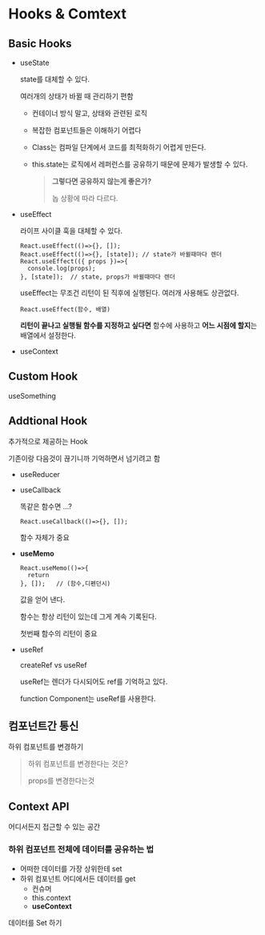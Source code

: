 # Hooks & Comtext

## Basic Hooks

- useState

  state를 대체할 수 있다.

  여러개의 상태가 바뀔 때 관리하기 편함 

  - 컨테이너 방식 말고, 상태와 관련된 로직

  - 복잡한 컴포넌트들은 이해하기 어렵다

  - Class는 컴파일 단계에서 코드를 최적화하기 어렵게 만든다.

  - this.state는 로직에서 레퍼런스를 공유하기 때문에 문제가 발생할 수 있다.

    > **그렇다면 공유하지 않는게 좋은가?**
    >
    > 놉 상황에 따라 다르다.

- useEffect

  라이프 사이클 훅을 대체할 수 있다.

  ```react
  React.useEffect(()=>{}, []);
  React.useEffect(()=>{}, [state]);	// state가 바뀔때마다 렌더
  React.useEffect(({ props })=>{
    console.log(props);
  }, [state]);	// state, props가 바뀔때마다 렌더
  ```

  useEffect는 무조건 리턴이 된 직후에 실행된다. 여러개 사용해도 상관없다.

  `React.useEffect(함수, 배열)`

  **리턴이 끝나고 실행될 함수를 지정하고 싶다면** 함수에 사용하고 **어느 시점에 할지**는 배열에서 설정한다.

- useContext



## Custom Hook

useSomething



## Addtional Hook

추가적으로 제공하는 Hook

기존이랑 다음것이 끊기니까 기억하면서 넘기려고 함

- useReducer

- useCallback

  똑같은 함수면 ...?

  ```react
  React.useCallback(()=>{}, []);
  ```

  함수 자체가 중요

- **useMemo**

  ```react
  React.useMemo(()=>{
    return	
  }, []);	// (함수,디펜던시)
  ```

  값을 얻어 낸다.

  함수는 항상 리턴이 있는데 그게 계속 기록된다.

  첫번째 함수의 리턴이 중요

- useRef

  createRef vs useRef

  useRef는 렌더가 다시되어도 ref를 기억하고 있다.

  function Component는 useRef를 사용한다.



## 컴포넌트간 통신

하위 컴포넌트를 변경하기

> 하위 컴포넌트를 변경한다는 것은?
>
> props를 변경한다는것 



## Context API

어디서든지 접근할 수 있는 공간

### 하위 컴포넌트 전체에 데이터를 공유하는 법

- 어떠한 데이터를 가장 상위한테 set
- 하위 컴포넌트 어디에서든 데이터를 get
  - 컨슈머
  - this.context
  - **useContext**

데이터를 Set 하기





















